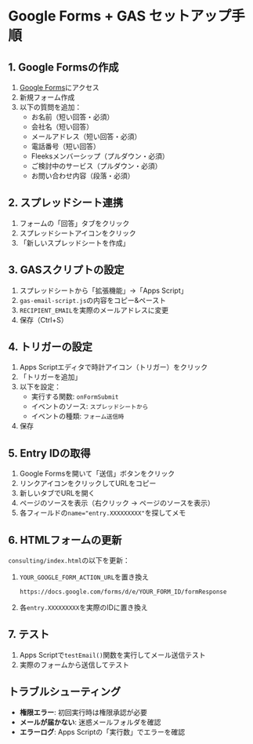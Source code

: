# Google Forms + GAS セットアップ手順

## 1. Google Formsの作成

1. [Google Forms](https://forms.google.com)にアクセス
2. 新規フォーム作成
3. 以下の質問を追加：
   - お名前（短い回答・必須）
   - 会社名（短い回答）
   - メールアドレス（短い回答・必須）
   - 電話番号（短い回答）
   - Fleeksメンバーシップ（プルダウン・必須）
   - ご検討中のサービス（プルダウン・必須）
   - お問い合わせ内容（段落・必須）

## 2. スプレッドシート連携

1. フォームの「回答」タブをクリック
2. スプレッドシートアイコンをクリック
3. 「新しいスプレッドシートを作成」

## 3. GASスクリプトの設定

1. スプレッドシートから「拡張機能」→「Apps Script」
2. `gas-email-script.js`の内容をコピー&ペースト
3. `RECIPIENT_EMAIL`を実際のメールアドレスに変更
4. 保存（Ctrl+S）

## 4. トリガーの設定

1. Apps Scriptエディタで時計アイコン（トリガー）をクリック
2. 「トリガーを追加」
3. 以下を設定：
   - 実行する関数: `onFormSubmit`
   - イベントのソース: `スプレッドシートから`
   - イベントの種類: `フォーム送信時`
4. 保存

## 5. Entry IDの取得

1. Google Formsを開いて「送信」ボタンをクリック
2. リンクアイコンをクリックしてURLをコピー
3. 新しいタブでURLを開く
4. ページのソースを表示（右クリック → ページのソースを表示）
5. 各フィールドの`name="entry.XXXXXXXXX"`を探してメモ

## 6. HTMLフォームの更新

`consulting/index.html`の以下を更新：

1. `YOUR_GOOGLE_FORM_ACTION_URL`を置き換え
   ```
   https://docs.google.com/forms/d/e/YOUR_FORM_ID/formResponse
   ```

2. 各`entry.XXXXXXXXX`を実際のIDに置き換え

## 7. テスト

1. Apps Scriptで`testEmail()`関数を実行してメール送信テスト
2. 実際のフォームから送信してテスト

## トラブルシューティング

- **権限エラー**: 初回実行時は権限承認が必要
- **メールが届かない**: 迷惑メールフォルダを確認
- **エラーログ**: Apps Scriptの「実行数」でエラーを確認
